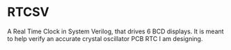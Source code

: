# RTCSV
A Real Time Clock in System Verilog, that drives 6 BCD displays. It is meant to help verify an accurate crystal oscillator PCB RTC I am designing.
